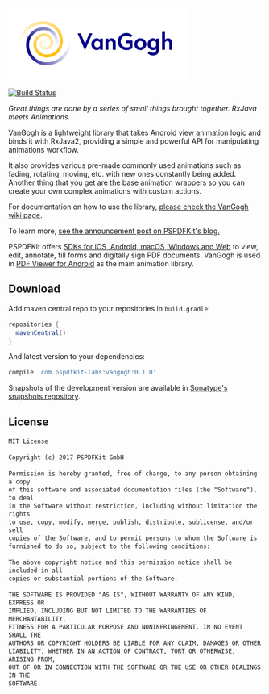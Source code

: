 <img src="/art/van-gogh-logo-light.png" width="360px"/> 

[![Build Status](https://travis-ci.org/PSPDFKit-labs/VanGogh.svg?branch=master)](https://travis-ci.org/PSPDFKit-labs/VanGogh)

*Great things are done by a series of small things brought together. RxJava meets Animations.*

VanGogh is a lightweight library that takes Android view animation logic and binds it with RxJava2, providing a simple and powerful API for manipulating animations workflow.

It also provides various pre-made commonly used animations such as fading, rotating, moving, etc. with new ones constantly being added. Another thing that you get are the base animation wrappers so you can create your own complex animations with custom actions.

For documentation on how to use the library, [please check the VanGogh wiki page](https://github.com/PSPDFKit-labs/VanGogh/wiki).

To learn more, [see the announcement post on PSPDFKit's blog.](https://pspdfkit.com/blog/2017/reactive-animations-on-android-with-van-gogh/)

PSPDFKit offers [SDKs for iOS, Android, macOS, Windows and Web](https://pspdfkit.com/pdf-sdk/) to view, edit, annotate, fill forms and digitally sign PDF documents. VanGogh is used in [PDF Viewer for Android](https://pdfviewer.io/) as the main animation library.

## Download

Add maven central repo to your repositories in `build.gradle`:

```gradle
repositories {
  mavenCentral()
}
```

And latest version to your dependencies:

```gradle
compile 'com.pspdfkit-labs:vangogh:0.1.0'
```

Snapshots of the development version are available in [Sonatype's snapshots repository](https://oss.sonatype.org/content/repositories/snapshots/).

## License

```
MIT License

Copyright (c) 2017 PSPDFKit GmbH

Permission is hereby granted, free of charge, to any person obtaining a copy
of this software and associated documentation files (the "Software"), to deal
in the Software without restriction, including without limitation the rights
to use, copy, modify, merge, publish, distribute, sublicense, and/or sell
copies of the Software, and to permit persons to whom the Software is
furnished to do so, subject to the following conditions:

The above copyright notice and this permission notice shall be included in all
copies or substantial portions of the Software.

THE SOFTWARE IS PROVIDED "AS IS", WITHOUT WARRANTY OF ANY KIND, EXPRESS OR
IMPLIED, INCLUDING BUT NOT LIMITED TO THE WARRANTIES OF MERCHANTABILITY,
FITNESS FOR A PARTICULAR PURPOSE AND NONINFRINGEMENT. IN NO EVENT SHALL THE
AUTHORS OR COPYRIGHT HOLDERS BE LIABLE FOR ANY CLAIM, DAMAGES OR OTHER
LIABILITY, WHETHER IN AN ACTION OF CONTRACT, TORT OR OTHERWISE, ARISING FROM,
OUT OF OR IN CONNECTION WITH THE SOFTWARE OR THE USE OR OTHER DEALINGS IN THE
SOFTWARE.
```
